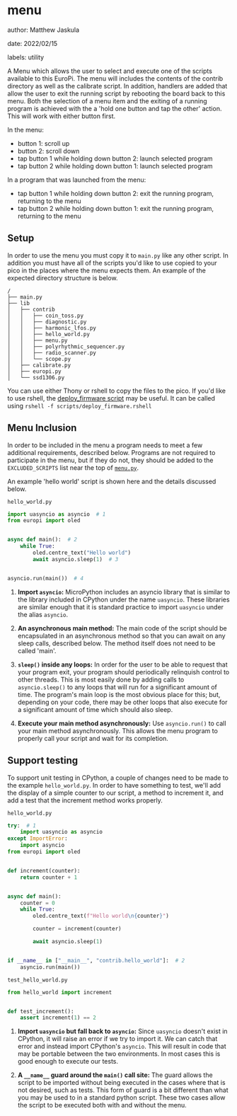 # menu

author: Matthew Jaskula

date: 2022/02/15

labels: utility

A Menu which allows the user to select and execute one of the scripts available to this EuroPi. The menu will includes
the contents of the contrib directory as well as the calibrate script. In addition, handlers are added that allow the
user to exit the running script by rebooting the board back to this menu. Both the selection of a menu item and the
exiting of a running program is achieved with the a 'hold one button and tap the other' action. This will work with 
either button first.

In the menu: 

* button 1: scroll up
* button 2: scroll down
* tap button 1 while holding down button 2: launch selected program
* tap button 2 while holding down button 1: launch selected program

In a program that was launched from the menu:

* tap button 1 while holding down button 2: exit the running program, returning to the menu
* tap button 2 while holding down button 1: exit the running program, returning to the menu

## Setup

In order to use the menu you must copy it to ``main.py`` like any other script. In addition you must have all of the
scripts you'd like to use copied to your pico in the places where the menu expects them. An example of the expected
directory structure is below.

```
/
├── main.py
├── lib
│   ├── contrib
│   │   ├── coin_toss.py
│   │   ├── diagnostic.py
│   │   ├── harmonic_lfos.py
│   │   ├── hello_world.py
│   │   ├── menu.py
│   │   ├── polyrhythmic_sequencer.py
│   │   ├── radio_scanner.py
│   │   └── scope.py
│   ├── calibrate.py
│   ├── europi.py
│   └── ssd1306.py
```

You can use either Thony or rshell to copy the files to the pico. If you'd like to use rshell, the [deploy_firmware
script](scripts/deploy_firmware.rshell) may be useful. It can be called using ``rshell -f scripts/deploy_firmware.rshell``

## Menu Inclusion

In order to be included in the menu a program needs to meet a few additional requirements, described below. Programs are
not required to participate in the menu, but if they do not, they should be added to the ``EXCLUDED_SCRIPTS`` list near 
the top of [``menu.py``](/software/contrib/menu.py).

An example 'hello world' script is shown here and the details discussed below.

``hello_world.py``
```Python
import uasyncio as asyncio  # 1
from europi import oled


async def main():  # 2
    while True:
        oled.centre_text("Hello world")
        await asyncio.sleep(1)  # 3


asyncio.run(main())  # 4

```

1. **Import ``asyncio``:** MicroPython includes an asyncio library that is similar to the library included in CPython 
under the name ``uasyncio``. These libraries are similar enough that it is standard practice to import ``uasyncio`` 
under the alias ``asyncio``.

2. **An asynchronous main method:** The main code of the script should be encapsulated in an asynchronous method so that
you can await on any sleep calls, described below. The method itself does not need to be called 'main'.

3. **``sleep()`` inside any loops:** In order for the user to be able to request that your program exit, your program should 
periodically relinquish control to other threads. This is most easily done by adding calls to `asyncio.sleep()` to any
loops that will run for a significant amount of time. The program's main loop is the most obvious place for this; but,
depending on your code, there may be other loops that also execute for a significant amount of time which should also
sleep.

4. **Execute your main method asynchronously:** Use ``asyncio.run()`` to call your main method asynchronously. This
allows the menu program to properly call your script and wait for its completion.

## Support testing

To support unit testing in CPython, a couple of changes need to be made to the example ``hello_world.py``. In order to have something to test, we'll add the display of a simple counter to our script, a method to increment it, and add a test
that the increment method works properly.

``hello_world.py``
```python
try:  # 1
    import uasyncio as asyncio
except ImportError:
    import asyncio
from europi import oled


def increment(counter):
    return counter + 1


async def main():
    counter = 0
    while True:
        oled.centre_text(f"Hello world\n{counter}")

        counter = increment(counter)

        await asyncio.sleep(1)


if __name__ in ["__main__", "contrib.hello_world"]:  # 2
    asyncio.run(main())

```

``test_hello_world.py``
```python
from hello_world import increment


def test_increment():
    assert increment(1) == 2
```

1. **Import ``uasyncio`` but fall back to ``asyncio``:** Since ``uasyncio`` doesn't exist in CPython, it will raise an 
error if we try to import it. We can catch that error and instead import CPython's ``asyncio``. This will result in code
that may be portable between the two environments. In most cases this is good enough to execute our tests.

2. **A ``__name__`` guard around the ``main()`` call site:** The guard allows the script to be imported without being 
executed in the cases where that is not desired, such as tests. This form of guard is a bit different than what you may
be used to in a standard python script. These two cases allow the script to be executed both with and without the menu.

